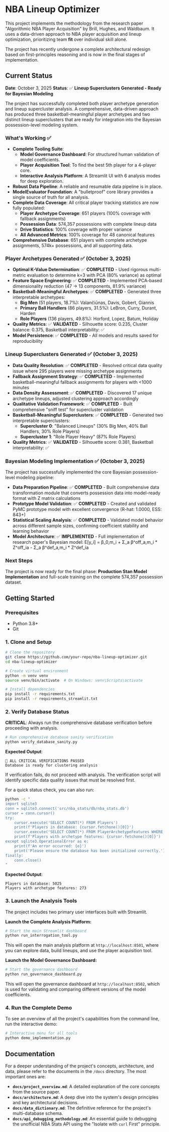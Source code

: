 # NBA Lineup Optimizer

This project implements the methodology from the research paper "Algorithmic NBA Player Acquisition" by Brill, Hughes, and Waldbaum. It uses a data-driven approach to NBA player acquisition and lineup optimization, prioritizing team **fit** over individual skill alone.

The project has recently undergone a complete architectural redesign based on first-principles reasoning and is now in the final stages of implementation.

## Current Status

**Date**: October 3, 2025
**Status**: ✅ **Lineup Superclusters Generated - Ready for Bayesian Modeling**

The project has successfully completed both player archetype generation and lineup supercluster analysis. A comprehensive, data-driven approach has produced three basketball-meaningful player archetypes and two distinct lineup superclusters that are ready for integration into the Bayesian possession-level modeling system.

### What's Working ✅

*   **Complete Tooling Suite**:
    *   **Model Governance Dashboard**: For structured human validation of model coefficients.
    *   **Player Acquisition Tool**: To find the best 5th player for a 4-player core.
    *   **Interactive Analysis Platform**: A Streamlit UI with 6 analysis modes for deep exploration.
*   **Robust Data Pipeline**: A reliable and resumable data pipeline is in place.
*   **ModelEvaluator Foundation**: A "bulletproof" core library provides a single source of truth for all analysis.
*   **Complete Data Coverage**: All critical player tracking statistics are now fully populated:
    *   **Player Archetype Coverage**: 651 players (100% coverage with fallback assignments)
    *   **Possession Data**: 574,357 possessions with complete lineup data
    *   **Drive Statistics**: 100% coverage with proper variance
    *   **All Advanced Metrics**: 100% coverage for 48 canonical features
*   **Comprehensive Database**: 651 players with complete archetype assignments, 574k+ possessions, and all supporting data.

### Player Archetypes Generated ✅ (October 3, 2025)

*   **Optimal K-Value Determination**: ✅ **COMPLETED** - Used rigorous multi-metric evaluation to determine k=3 with PCA (80% variance) as optimal
*   **Feature Space Engineering**: ✅ **COMPLETED** - Implemented PCA-based dimensionality reduction (47 → 13 components, 81.9% variance)
*   **Basketball-Meaningful Archetypes**: ✅ **COMPLETED** - Generated three interpretable archetypes:
    *   **Big Men** (51 players, 18.7%): Valančiūnas, Davis, Gobert, Giannis
    *   **Primary Ball Handlers** (86 players, 31.5%): LeBron, Curry, Durant, Harden  
    *   **Role Players** (136 players, 49.8%): Horford, Lopez, Batum, Holiday
*   **Quality Metrics**: ✅ **VALIDATED** - Silhouette score: 0.235, Cluster balance: 0.375, Basketball interpretability: ✅
*   **Model Persistence**: ✅ **COMPLETED** - All models and results saved for reproducibility

### Lineup Superclusters Generated ✅ (October 3, 2025)

*   **Data Quality Resolution**: ✅ **COMPLETED** - Resolved critical data quality issue where 295 players were missing archetype assignments
*   **Fallback Assignment Strategy**: ✅ **COMPLETED** - Implemented basketball-meaningful fallback assignments for players with <1000 minutes
*   **Data Density Assessment**: ✅ **COMPLETED** - Discovered 17 unique archetype lineups, adjusted clustering approach accordingly
*   **Qualitative Validation Framework**: ✅ **COMPLETED** - Built comprehensive "sniff test" for supercluster validation
*   **Basketball-Meaningful Superclusters**: ✅ **COMPLETED** - Generated two interpretable superclusters:
    *   **Supercluster 0**: "Balanced Lineups" (30% Big Men, 40% Ball Handlers, 30% Role Players)
    *   **Supercluster 1**: "Role Player Heavy" (87% Role Players)
*   **Quality Metrics**: ✅ **VALIDATED** - Silhouette score: 0.381, Basketball interpretability: ✅

### Bayesian Modeling Implementation ✅ (October 3, 2025)

The project has successfully implemented the core Bayesian possession-level modeling pipeline:

*   **Data Preparation Pipeline**: ✅ **COMPLETED** - Built comprehensive data transformation module that converts possession data into model-ready format with Z matrix calculations
*   **Prototype Model Validation**: ✅ **COMPLETED** - Created and validated PyMC prototype model with excellent convergence (R-hat: 1.0000, ESS: 843+)
*   **Statistical Scaling Analysis**: ✅ **COMPLETED** - Validated model behavior across different sample sizes, confirming coefficient stability and learning behavior
*   **Model Architecture**: ✅ **IMPLEMENTED** - Full implementation of research paper's Bayesian model: E[y_i] = β_0,m_i + Σ_a β^off_a,m_i * Z^off_ia - Σ_a β^def_a,m_i * Z^def_ia

### Next Steps

The project is now ready for the final phase: **Production Stan Model Implementation** and full-scale training on the complete 574,357 possession dataset.

## Getting Started

### Prerequisites

*   Python 3.8+
*   Git

### 1. Clone and Setup

```bash
# Clone the repository
git clone https://github.com/your-repo/nba-lineup-optimizer.git
cd nba-lineup-optimizer

# Create virtual environment
python -m venv venv
source venv/bin/activate  # On Windows: venv\Scripts\activate

# Install dependencies
pip install -r requirements.txt
pip install -r requirements_streamlit.txt
```

### 2. Verify Database Status

**CRITICAL**: Always run the comprehensive database verification before proceeding with analysis.

```bash
# Run comprehensive database sanity verification
python verify_database_sanity.py
```

**Expected Output**:
```
🎉 ALL CRITICAL VERIFICATIONS PASSED
Database is ready for clustering analysis
```

If verification fails, do not proceed with analysis. The verification script will identify specific data quality issues that must be resolved first.

For a quick status check, you can also run:

```bash
python -c "
import sqlite3
conn = sqlite3.connect('src/nba_stats/db/nba_stats.db')
cursor = conn.cursor()
try:
    cursor.execute('SELECT COUNT(*) FROM Players')
    print(f'Players in database: {cursor.fetchone()[0]}')
    cursor.execute('SELECT COUNT(*) FROM PlayerArchetypeFeatures WHERE season = \"2024-25\"')
    print(f'Players with archetype features: {cursor.fetchone()[0]}')
except sqlite3.OperationalError as e:
    print(f'An error occurred: {e}')
    print('Please ensure the database has been initialized correctly.')
finally:
    conn.close()
"
```
**Expected Output**:
```
Players in database: 5025
Players with archetype features: 273
```

### 3. Launch the Analysis Tools

The project includes two primary user interfaces built with Streamlit.

**Launch the Complete Analysis Platform:**
```bash
# Start the main Streamlit dashboard
python run_interrogation_tool.py
```
This will open the main analysis platform at `http://localhost:8501`, where you can explore data, build lineups, and use the player acquisition tool.

**Launch the Model Governance Dashboard:**
```bash
# Start the governance dashboard
python run_governance_dashboard.py
```
This will open the governance dashboard at `http://localhost:8502`, which is used for validating and comparing different versions of the model coefficients.

### 4. Run the Complete Demo

To see an overview of all the project's capabilities from the command line, run the interactive demo:
```bash
# Interactive menu for all tools
python demo_implementation.py
```

## Documentation

For a deeper understanding of the project's concepts, architecture, and data, please refer to the documents in the `/docs` directory. The most important ones are:

*   **`docs/project_overview.md`**: A detailed explanation of the core concepts from the source paper.
*   **`docs/architecture.md`**: A deep dive into the system's design principles and key architectural decisions.
*   **`docs/data_dictionary.md`**: The definitive reference for the project's multi-database schema.
*   **`docs/api_debugging_methodology.md`**: An essential guide to debugging the unofficial NBA Stats API using the "Isolate with `curl` First" principle. 